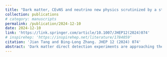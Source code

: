 ```yaml
---
title: "Dark matter, CEνNS and neutrino new physics scrutinized by a statistical method in Xenon-based experiments"
collection: publications
# category: manuscripts
permalink: /publication/2024-12-10
date: 2024-12-10
link: 'https://link.springer.com/article/10.1007/JHEP12(2024)074'
# inspirehep: 'https://inspirehep.net/literature/1784059'
citation: 'Jian Tang and Bing-Long Zhang. JHEP 12 (2024) 074'
abstract: 'Dark matter direct detection experiments are approaching the neutrino floor, with a significant probability of measuring coherent elastic neutrino-nucleus scattering (CEνNS) and exploring potential neutrino-related new physics (νNP). In the present study, the simultaneous presence of dark matter and νNP is emphatically investigated, revealing a response similar to Standard Model neutrino backgrounds in Xenon-based dark matter experiments. Through analyses of three U(1) extension models, it is determined that dark matter signals can be differentiated from an excess or a depletion of neutrino contributions from νNP by applying a statistically defined distinction method to nuclear and electronic recoil spectra. Additionally, an investigation is conducted into how νNP affects the exclusion limits for spin-independent dark matter-nucleon interactions. The present findings could facilitate the identification of new physics in future dark matter experiments.'
---
```


